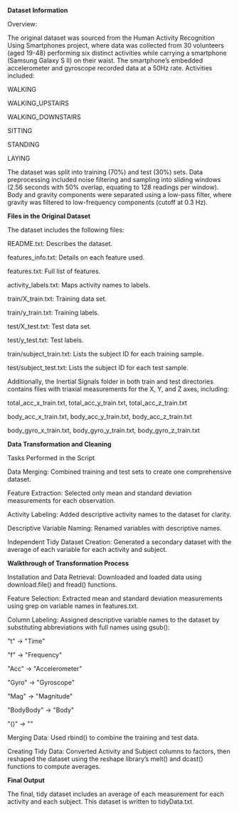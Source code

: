 **Dataset Information**

Overview: 

The original dataset was sourced from the Human Activity Recognition Using Smartphones project, where data was collected from 30 volunteers (aged 19-48) performing six distinct activities while carrying a smartphone (Samsung Galaxy S II) on their waist. The smartphone’s embedded accelerometer and gyroscope recorded data at a 50Hz rate. Activities included:


WALKING

WALKING_UPSTAIRS

WALKING_DOWNSTAIRS

SITTING

STANDING

LAYING

The dataset was split into training (70%) and test (30%) sets. Data preprocessing included noise filtering and sampling into sliding windows (2.56 seconds with 50% overlap, equating to 128 readings per window). Body and gravity components were separated using a low-pass filter, where gravity was filtered to low-frequency components (cutoff at 0.3 Hz).

**Files in the Original Dataset**

The dataset includes the following files:

README.txt: Describes the dataset.

features_info.txt: Details on each feature used.

features.txt: Full list of features.

activity_labels.txt: Maps activity names to labels.

train/X_train.txt: Training data set.

train/y_train.txt: Training labels.

test/X_test.txt: Test data set.

test/y_test.txt: Test labels.

train/subject_train.txt: Lists the subject ID for each training sample.

test/subject_test.txt: Lists the subject ID for each test sample.

Additionally, the Inertial Signals folder in both train and test directories contains files with triaxial measurements for the X, Y, and Z axes, including:

total_acc_x_train.txt, total_acc_y_train.txt, total_acc_z_train.txt

body_acc_x_train.txt, body_acc_y_train.txt, body_acc_z_train.txt

body_gyro_x_train.txt, body_gyro_y_train.txt, body_gyro_z_train.txt

**Data Transformation and Cleaning**

Tasks Performed in the Script

Data Merging: Combined training and test sets to create one comprehensive dataset.

Feature Extraction: Selected only mean and standard deviation measurements for each observation.

Activity Labeling: Added descriptive activity names to the dataset for clarity.

Descriptive Variable Naming: Renamed variables with descriptive names.

Independent Tidy Dataset Creation: Generated a secondary dataset with the average of each variable for each activity and subject.

**Walkthrough of Transformation Process**

Installation and Data Retrieval: Downloaded and loaded data using download.file() and fread() functions.

Feature Selection: Extracted mean and standard deviation measurements using grep on variable names in features.txt.

Column Labeling: Assigned descriptive variable names to the dataset by substituting abbreviations with full names using gsub():

"t" → "Time"

"f" → "Frequency"

"Acc" → "Accelerometer"

"Gyro" → "Gyroscope"

"Mag" → "Magnitude"

"BodyBody" → "Body"

"()" → ""

Merging Data: Used rbind() to combine the training and test data.

Creating Tidy Data: Converted Activity and Subject columns to factors, then reshaped the dataset using the reshape library’s melt() and dcast() functions to compute averages.

**Final Output**

The final, tidy dataset includes an average of each measurement for each activity and each subject. This dataset is written to tidyData.txt.
